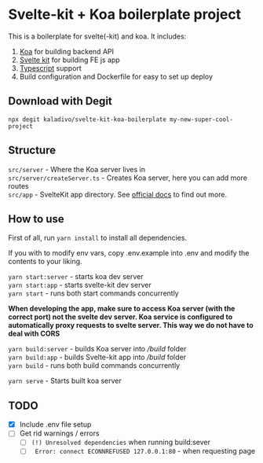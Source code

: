 # Svelte-kit + Koa boilerplate project

This is a boilerplate for svelte(-kit) and koa. It includes:

1. [Koa](https://koajs.com) for building backend API
2. [Svelte kit](https://github.com/sveltejs/kit) for building FE js app
3. [Typescript](http://typescriptlang.org) support
4. Build configuration and Dockerfile for easy to set up deploy

## Download with Degit

`npx degit kaladivo/svelte-kit-koa-boilerplate my-new-super-cool-project`

## Structure

`src/server` - Where the Koa server lives in  
`src/server/createServer.ts` - Creates Koa server, here you can add more routes  
`src/app` - SvelteKit app directory. See [official docs](https://github.com/sveltejs/kit`) to find out more.

## How to use

First of all, run `yarn install` to install all dependencies.

If you with to modify env vars, copy .env.example into .env and modify the contents to your liking.

`yarn start:server` - starts koa dev server  
`yarn start:app` - starts svelte-kit dev server  
`yarn start` - runs both start commands concurrently

**When developing the app, make sure to access Koa server (with the correct port) not the svelte dev server. Koa service
is configured to automatically proxy requests to svelte server. This way we do not have to deal with CORS**

`yarn build:server` - builds Koa server into _/build_ folder  
`yarn build:app` - builds Svelte-kit app into _/build_ folder   
`yarn build` - runs both build commands concurrently

`yarn serve` - Starts built koa server

## TODO

- [x] Include .env file setup
- [ ] Get rid warnings / errors
    - [ ] `(!) Unresolved dependencies` when running build:sever
    - [ ] ` Error: connect ECONNREFUSED 127.0.0.1:80` - when requesting page 

